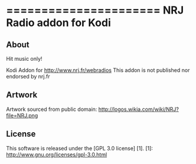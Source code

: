 ======================
NRJ Radio addon for Kodi
======================

About
-----
Hit music only!

Kodi Addon for http://www.nrj.fr/webradios
This addon is not published nor endorsed by nrj.fr


Artwork
---------------------
Artwork sourced from public domain:
http://logos.wikia.com/wiki/NRJ?file=NRJ.png


License
-------
This software is released under the [GPL 3.0 license] [1].
[1]: http://www.gnu.org/licenses/gpl-3.0.html